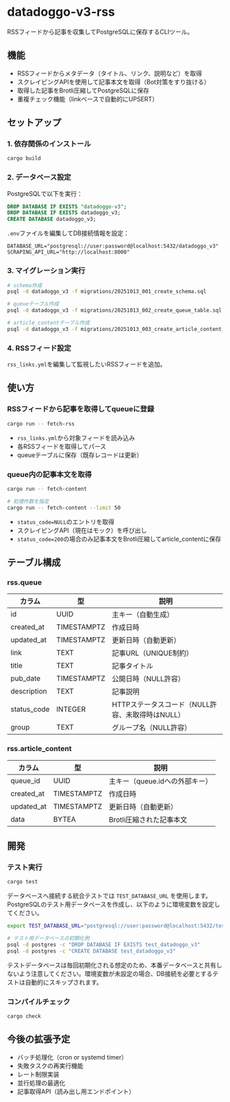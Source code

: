 # datadoggo-v3-rss

RSSフィードから記事を収集してPostgreSQLに保存するCLIツール。

## 機能

- RSSフィードからメタデータ（タイトル、リンク、説明など）を取得
- スクレイピングAPIを使用して記事本文を取得（Bot対策をすり抜ける）
- 取得した記事をBrotli圧縮してPostgreSQLに保存
- 重複チェック機能（linkベースで自動的にUPSERT）

## セットアップ

### 1. 依存関係のインストール

```bash
cargo build
```

### 2. データベース設定

PostgreSQLで以下を実行：

```sql
DROP DATABASE IF EXISTS "datadoggo-v3";
DROP DATABASE IF EXISTS datadoggo_v3;
CREATE DATABASE datadoggo_v3;
```

`.env`ファイルを編集してDB接続情報を設定：

```env
DATABASE_URL="postgresql://user:password@localhost:5432/datadoggo_v3"
SCRAPING_API_URL="http://localhost:8000"
```

### 3. マイグレーション実行

```bash
# schema作成
psql -d datadoggo_v3 -f migrations/20251013_001_create_schema.sql

# queueテーブル作成
psql -d datadoggo_v3 -f migrations/20251013_002_create_queue_table.sql

# article_contentテーブル作成
psql -d datadoggo_v3 -f migrations/20251013_003_create_article_content_table.sql
```

### 4. RSSフィード設定

`rss_links.yml`を編集して監視したいRSSフィードを追加。

## 使い方

### RSSフィードから記事を取得してqueueに登録

```bash
cargo run -- fetch-rss
```

- `rss_links.yml`から対象フィードを読み込み
- 各RSSフィードを取得してパース
- queueテーブルに保存（既存レコードは更新）

### queue内の記事本文を取得

```bash
cargo run -- fetch-content

# 処理件数を指定
cargo run -- fetch-content --limit 50
```

- `status_code=NULL`のエントリを取得
- スクレイピングAPI（現在はモック）を呼び出し
- `status_code=200`の場合のみ記事本文をBrotli圧縮してarticle_contentに保存

## テーブル構成

### rss.queue

| カラム       | 型          | 説明                   |
| ------------ | ----------- | ---------------------- |
| id           | UUID        | 主キー（自動生成）     |
| created_at   | TIMESTAMPTZ | 作成日時               |
| updated_at   | TIMESTAMPTZ | 更新日時（自動更新）   |
| link         | TEXT        | 記事URL（UNIQUE制約）  |
| title        | TEXT        | 記事タイトル           |
| pub_date     | TIMESTAMPTZ | 公開日時（NULL許容）   |
| description  | TEXT        | 記事説明               |
| status_code  | INTEGER     | HTTPステータスコード（NULL許容、未取得時はNULL） |
| group        | TEXT        | グループ名（NULL許容） |

### rss.article_content

| カラム     | 型          | 説明                          |
| ---------- | ----------- | ----------------------------- |
| queue_id   | UUID        | 主キー（queue.idへの外部キー）|
| created_at | TIMESTAMPTZ | 作成日時                      |
| updated_at | TIMESTAMPTZ | 更新日時（自動更新）          |
| data       | BYTEA       | Brotli圧縮された記事本文      |

## 開発

### テスト実行

```bash
cargo test
```

データベースへ接続する統合テストでは `TEST_DATABASE_URL` を使用します。PostgreSQLのテスト用データベースを作成し、以下のように環境変数を設定してください。

```bash
export TEST_DATABASE_URL="postgresql://user:password@localhost:5432/test_datadoggo_v3"

# テスト用データベースの初期化例
psql -d postgres -c "DROP DATABASE IF EXISTS test_datadoggo_v3"
psql -d postgres -c "CREATE DATABASE test_datadoggo_v3"
```

テストデータベースは毎回初期化される想定のため、本番データベースと共有しないよう注意してください。環境変数が未設定の場合、DB接続を必要とするテストは自動的にスキップされます。

### コンパイルチェック

```bash
cargo check
```

## 今後の拡張予定

- バッチ処理化（cron or systemd timer）
- 失敗タスクの再実行機能
- レート制限実装
- 並行処理の最適化
- 記事取得API（読み出し用エンドポイント）
